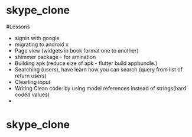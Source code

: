 # skype_clone

#Lessons 
- signin with google
- migrating to android x
- Page view (widgets in book format one to another)
- shimmer package - for amination
- Building apk (reduce size of apk - flutter build appbundle.)
- Searching (users), have learn how you can search (query from list of return users)
- Clearling input
- Writing Clean code: by using model references instead of strings(hard coded values)
- 
# skype_clone
